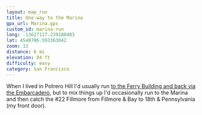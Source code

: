 ```yaml
---
layout: map_run
title: One-way to the Marina
gpx_url: Marina.gpx
custom_id: marina-run
long: -13627117.239180483
lat: 4548706.593363042
zoom: 12
distance: 6 mi
elevation: 84 ft
difficulty: easy
category: San Francisco
---
```

When I lived in Potrero Hill I'd usually run [to the Ferry Building and back via the Embarcadero](/ferry-bldg/), but to mix things up I'd occasionally run to the Marina and then catch the #22 Fillmore from Fillmore & Bay to 18th & Pennsylvania (my front door).